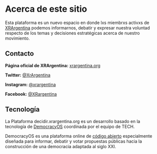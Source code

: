 # Acerca de este sitio

Esta plataforma es un nuevo espacio en donde lxs miembrxs activxs de [XRArgentina](http://xrargentina.org/) podemos informarnos, debatir y expresar nuestra voluntad respecto de los temas y decisiones estratégicas acerca de nuestro movimiento.

## Contacto

**Página oficial de XRArgentina:** [xrargentina.org](http://xrargentina.org/)

**Twitter:** [@XrArgentina](https://twitter.com/XrArgentina)

**Instagram:** [@xrargentina](https://www.instagram.com/xrargentina/)

**Facebook:** [@XRargentina](https://www.facebook.com/pg/XRargentina/)

## Tecnología

La Plataforma decidir.xrargentina.org es un desarrollo basado en la tecnología de [DemocracyOS](https://democracyos.org/) coordinada por el equipo de TECH.

DemocracyOS es una plataforma online de [código abierto](https://github.com/DemocracyOS) especialmente diseñada para informar, debatir y votar propuestas públicas hacia la construcción de una democracia adaptada al siglo XXI.
